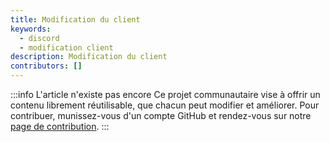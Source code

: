 ```yaml
---
title: Modification du client
keywords:
  - discord
  - modification client
description: Modification du client
contributors: []
---
```


:::info L'article n'existe pas encore
Ce projet communautaire vise à offrir un contenu librement réutilisable, que chacun peut modifier et améliorer.
Pour contribuer, munissez-vous d'un compte GitHub et rendez-vous sur notre [page de contribution](/wiki/contribuer).
:::
